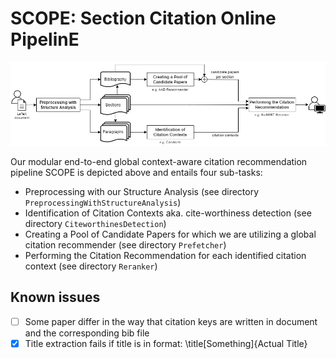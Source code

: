 # SCOPE: Section Citation Online PipelinE
![Component-Structure of SCOPE](SCOPE_ComponentStructure.png "Component-Structure of SCOPE")

Our modular end-to-end global context-aware citation recommendation pipeline SCOPE is depicted above and entails four sub-tasks:
- Preprocessing with our Structure Analysis (see directory `PreprocessingWithStructureAnalysis`)
- Identification of Citation Contexts aka. cite-worthiness detection (see directory `CiteworthinesDetection`)
- Creating a Pool of Candidate Papers for which we are utilizing a global citation recommender (see directory `Prefetcher`)
- Performing the Citation Recommendation for each identified citation context (see directory `Reranker`)







## Known issues
- [ ] Some paper differ in the way that citation keys are written in document and the corresponding bib file
- [x] Title extraction fails if title is in format: \title[Something]{Actual Title}